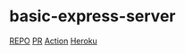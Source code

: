 # basic-express-server

[REPO](https://github.com/AmjadMesmar/basic-express-server/)
[PR](https://github.com/AmjadMesmar/server-deployment-practice/pulls)
[Action](https://github.com/AmjadMesmar/basic-express-server/actions)
[Heroku](https://amjad-server-deploy-dev.herokuapp.com/)

